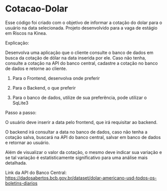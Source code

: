 # Cotacao-Dolar
Esse código foi criado com o objetivo de informar a cotação do dolar para o usuário na data selecionada.
Projeto desenvolvido para a vaga de estágio em Riscos na Kinea.

Explicação:

Desenvolva uma aplicação que o cliente consulte o banco de dados em busca da cotação de dólar na data inserida por ele. Caso não tenha, consulte a cotação na API do banco central, cadastre a cotação no banco de dados e retorne ao cliente.


1. Para o Frontend, desenvolva onde preferir

2. Para o Backend, o que preferir

3. Para o banco de dados, utilize de sua preferência,  pode utilizar o SqLite3

 
Passo a passo:

O usuário deve inserir a data pelo frontend, que irá requisitar ao backend.

O backend irá consultar a data no banco de dados, caso não tenha a cotação salva, buscará na API do banco central, salvar em banco de dados e retornar ao usuário.

Além de visualizar o valor da cotação, o mesmo deve indicar sua variação e se tal variação é estatisticamente significativo para uma análise mais detalhada.


Link da API do Banco Central: https://dadosabertos.bcb.gov.br/dataset/dolar-americano-usd-todos-os-boletins-diarios

